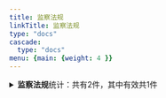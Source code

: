 ```yaml
---
title: 监察法规
linkTitle: 监察法规
type: "docs"
cascade:
  type: "docs"
menu: {main: {weight: 4 }}
---
```


<details class="doc-details">
<summary><strong>监察法规</strong>统计：共有2件，其中有效共1件</summary>
{{% pageinfo %}}

**监察法规**说明：

《立法法》**第一百一十八条**  国家家监察委员会根据宪法和法律、全国人民代表大会常务委员会的有关决定，制定监察法规，报全国人民代表大会常务委员会备案。

---

**监察法规** 相关文本共有2件，其中：

- 有效: 1
- 已修改: 1

{{% /pageinfo %}}
</details>
